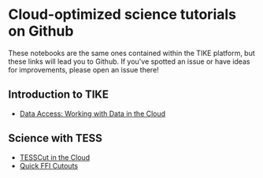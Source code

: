 # Cloud-optimized science tutorials on Github

These notebooks are the same ones contained within the TIKE platform, but these links will lead you to Github. If you've spotted an issue or have ideas for improvements, please open an issue there!

## Introduction to TIKE

* [Data Access: Working with Data in the Cloud](https://github.com/spacetelescope/tike_content/blob/main/content/notebooks/data-access/data-access.ipynb)

## Science with TESS

* [TESSCut in the Cloud](https://github.com/spacetelescope/tike_content/blob/main/content/notebooks/quick-cloud-cutouts.ipynb)
* [Quick FFI Cutouts](https://github.com/spacetelescope/tike_content/blob/main/content/notebooks/quick-cloud-cutouts.ipynb)